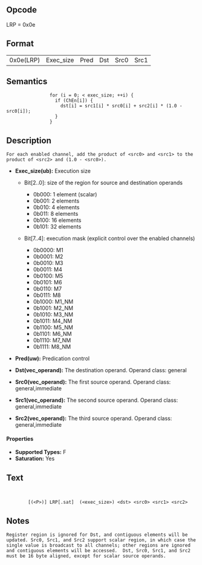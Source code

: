  

## Opcode

  LRP = 0x0e

## Format

| | | | | | |
| --- | --- | --- | --- | --- | --- |
| 0x0e(LRP) | Exec_size | Pred | Dst | Src0 | Src1 | Src2 |


## Semantics




                    for (i = 0; < exec_size; ++i) {
                      if (ChEn[i]) {
                        dst[i] = src1[i] * src0[i] + src2[i] * (1.0 - src0[i]);
                      }
                    }

## Description


    For each enabled channel, add the product of <src0> and <src1> to the product of <src2> and (1.0 - <src0>).

- **Exec_size(ub):** Execution size
 
  - Bit[2..0]: size of the region for source and destination operands
 
    - 0b000:  1 element (scalar) 
    - 0b001:  2 elements 
    - 0b010:  4 elements 
    - 0b011:  8 elements 
    - 0b100:  16 elements 
    - 0b101:  32 elements 
  - Bit[7..4]: execution mask (explicit control over the enabled channels)
 
    - 0b0000:  M1 
    - 0b0001:  M2 
    - 0b0010:  M3 
    - 0b0011:  M4 
    - 0b0100:  M5 
    - 0b0101:  M6 
    - 0b0110:  M7 
    - 0b0111:  M8 
    - 0b1000:  M1_NM 
    - 0b1001:  M2_NM 
    - 0b1010:  M3_NM 
    - 0b1011:  M4_NM 
    - 0b1100:  M5_NM 
    - 0b1101:  M6_NM 
    - 0b1110:  M7_NM 
    - 0b1111:  M8_NM
- **Pred(uw):** Predication control

- **Dst(vec_operand):** The destination operand. Operand class: general

- **Src0(vec_operand):** The first source operand. Operand class: general,immediate

- **Src1(vec_operand):** The second source operand. Operand class: general,immediate

- **Src2(vec_operand):** The third source operand. Operand class: general,immediate

#### Properties
- **Supported Types:** F 
- **Saturation:** Yes 


## Text
```
    

		[(<P>)] LRP[.sat]  (<exec_size>) <dst> <src0> <src1> <src2>
```



## Notes



    Register region is ignored for Dst, and contiguous elements will be updated. Src0, Src1, and Src2 support scalar region, in which case the single value is broadcast to all channels; other regions are ignored and contiguous elements will be accessed.  Dst, Src0, Src1, and Src2 must be 16 byte aligned, except for scalar source operands.
